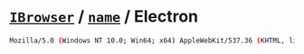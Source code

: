 # [`IBrowser`](/api/ua-parser-js/get-browser.md) / [`name`](../name.md) / Electron

```sh
Mozilla/5.0 (Windows NT 10.0; Win64; x64) AppleWebKit/537.36 (KHTML, like Gecko) Atom/1.41.0 Chrome/69.0.3497.128 Electron/4.2.7 Safari/537.36
```